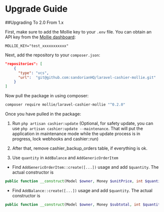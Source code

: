 # Upgrade Guide
##Upgrading To 2.0 From 1.x

First, make sure to add the Mollie key to your `.env` file. You can obtain an API key from the [Mollie dashboard](https://www.mollie.com/dashboard/developers/api-keys):

```dotenv
MOLLIE_KEY="test_xxxxxxxxxxx"
```

Next, add the repository to your `composer.json`:

```json
"repositories": [
    {
      "type": "vcs",
      "url":  "git@github.com:sandorianHQ/laravel-cashier-mollie.git"
    }
]
```

Now pull the package in using composer:

```bash
composer require mollie/laravel-cashier-mollie "^0.2.0"
```

Once you have pulled in the package:

1. Run `php artisan cashier:update` (Optional, for safety update, you can use `php artisan cashier:update --maintenance`. That will put the application in maintenance mode while the update process is in progress, lock webhooks and cashier::run) 
2. After that, remove cashier_backup_orders table, if everything is ok.

3. Use `quantity` in `AddBalance` and `AddGenericOrderItem`

- Find `AddGenericOrderItem::create([...])` usage and add `$quantity`. The actual constructor is
```php
public function __construct(Model $owner, Money $unitPrice, int $quantity, string $description, int $roundingMode = Money::ROUND_HALF_UP) {...}
```
- Find `AddBalance::create([...])` usage and add `$quantity`. The actual constructor is
```php
public function __construct(Model $owner, Money $subtotal, int $quantity, string $description) {...}
```
